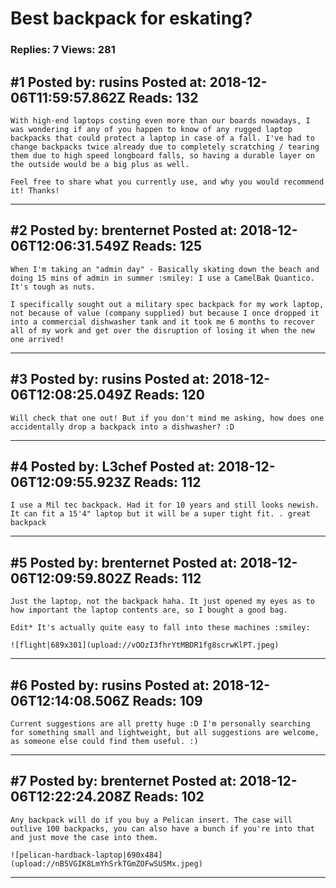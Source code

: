 # Best backpack for eskating?

### Replies: 7 Views: 281

## \#1 Posted by: rusins Posted at: 2018-12-06T11:59:57.862Z Reads: 132

```
With high-end laptops costing even more than our boards nowadays, I was wondering if any of you happen to know of any rugged laptop backpacks that could protect a laptop in case of a fall. I've had to change backpacks twice already due to completely scratching / tearing them due to high speed longboard falls, so having a durable layer on the outside would be a big plus as well.

Feel free to share what you currently use, and why you would recommend it! Thanks!
```

---
## \#2 Posted by: brenternet Posted at: 2018-12-06T12:06:31.549Z Reads: 125

```
When I'm taking an "admin day" - Basically skating down the beach and doing 15 mins of admin in summer :smiley: I use a CamelBak Quantico. It's tough as nuts. 

I specifically sought out a military spec backpack for my work laptop, not because of value (company supplied) but because I once dropped it into a commercial dishwasher tank and it took me 6 months to recover all of my work and get over the disruption of losing it when the new one arrived!
```

---
## \#3 Posted by: rusins Posted at: 2018-12-06T12:08:25.049Z Reads: 120

```
Will check that one out! But if you don't mind me asking, how does one accidentally drop a backpack into a dishwasher? :D
```

---
## \#4 Posted by: L3chef Posted at: 2018-12-06T12:09:55.923Z Reads: 112

```
I use a Mil tec backpack. Had it for 10 years and still looks newish. It can fit a 15'4" laptop but it will be a super tight fit. . great backpack
```

---
## \#5 Posted by: brenternet Posted at: 2018-12-06T12:09:59.802Z Reads: 112

```
Just the laptop, not the backpack haha. It just opened my eyes as to how important the laptop contents are, so I bought a good bag.

Edit* It's actually quite easy to fall into these machines :smiley:

![flight|689x301](upload://vOOzI3fhrYtMBDR1fg8scrwKlPT.jpeg)
```

---
## \#6 Posted by: rusins Posted at: 2018-12-06T12:14:08.506Z Reads: 109

```
Current suggestions are all pretty huge :D I'm personally searching for something small and lightweight, but all suggestions are welcome, as someone else could find them useful. :)
```

---
## \#7 Posted by: brenternet Posted at: 2018-12-06T12:22:24.208Z Reads: 102

```
Any backpack will do if you buy a Pelican insert. The case will outlive 100 backpacks, you can also have a bunch if you're into that and just move the case into them.

![pelican-hardback-laptop|690x484](upload://nB5VGIK8LmYhSrkTGmZOFwSU5Mx.jpeg)
```

---
